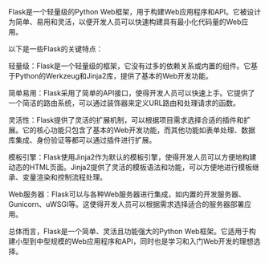 Flask是一个轻量级的Python Web框架，用于构建Web应用程序和API。它被设计为简单、易用和灵活，以便开发人员可以快速构建具有最小化代码量的Web应用。

以下是一些Flask的关键特点：

轻量级：Flask是一个轻量级的框架，它没有过多的依赖关系或内置的组件。它基于Python的Werkzeug和Jinja2库，提供了基本的Web开发功能。

简单易用：Flask采用了简单的API接口，使得开发人员可以快速上手。它提供了一个简洁的路由系统，可以通过装饰器来定义URL路由和处理请求的函数。

灵活性：Flask提供了灵活的扩展机制，可以根据项目需求选择合适的插件和扩展。它的核心功能只包含了基本的Web开发功能，而其他功能如表单处理、数据库集成、身份验证等都可以通过插件进行扩展。

模板引擎：Flask使用Jinja2作为默认的模板引擎，使得开发人员可以方便地构建动态的HTML页面。Jinja2提供了灵活的模板语法和功能，可以方便地进行模板继承、变量渲染和控制流程处理。

Web服务器：Flask可以与各种Web服务器进行集成，如内置的开发服务器、Gunicorn、uWSGI等。这使得开发人员可以根据需求选择适合的服务器部署应用。

总体而言，Flask是一个简单、灵活且功能强大的Python Web框架。它适用于构建小型到中型规模的Web应用程序和API，同时也是学习和入门Web开发的理想选择。